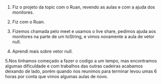 1. Fiz o projeto da topic com o Ruan, revendo as aulas e com a ajuda dos monitores.

2. Fiz com o  Ruan.

3. Fizemos chamada pelo meet e usamos o live share, pedimos ajuda aos monitores na parte de um toString, e vimos novamente a aula de vetor null.

4. Aprendi mais sobre vetor null.

5.Nos tinhamos começado a fazer o codigo a um tempo, mas encontramos algumas dificuldade e com trabalhos das outras cadeiras acabamos deixando de lado,
porém quando nos reunimos   para terminar levou umas 6 horas por conta que vimos algumas aulas de novo.
